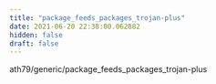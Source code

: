 ```yaml
---
title: "package_feeds_packages_trojan-plus"
date: 2021-06-20 22:38:00.062882
hidden: false
draft: false
---
```


ath79/generic/package_feeds_packages_trojan-plus

